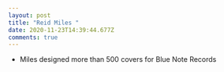 ```yaml
---
layout: post
title: "Reid Miles "
date: 2020-11-23T14:39:44.677Z
comments: true
---
```

* Miles designed more than 500 covers for Blue Note Records